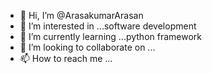 - 👋 Hi, I’m @ArasakumarArasan
- 👀 I’m interested in ...software development
- 🌱 I’m currently learning ...python framework
- 💞️ I’m looking to collaborate on ...
- 📫 How to reach me ...

<!---
ArasakumarArasan/ArasakumarArasan is a ✨ special ✨ repository because its `README.md` (this file) appears on your GitHub profile.
You can click the Preview link to take a look at your changes.
--->
